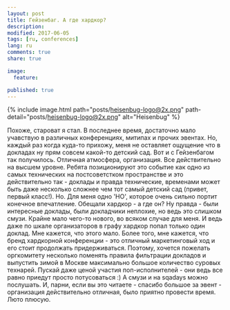 ```yaml
---
layout: post
title: Гейзенбаг. А где хардкор?
description:
modified: 2017-06-05
tags: [ru, conferences]
lang: ru
comments: true
share: true

image:
  feature:

published: true
---
```

{% include image.html path="posts/heisenbug-logo@2x.png" path-detail="posts/heisenbug-logo@2x.png" alt="Heisenbug" %}

Похоже, староват я стал. В последнее время, достаточно мало учавствую в различных конференциях, митипах и прочих эвентах. Но, каждый раз когда куда-то прихожу, меня не оставляет ощущение что в докладах ну прям совсем какой-то детский сад. Вот и с Гейзенбагом так получилось. Отличная атмосфера, организация. Все действительно на высшем уровне. Ребята позиционируют это событие как одно из самых технических на постсоветстком пространстве и это действительно так - доклады и правда технические, временами может быть даже несколько сложнее чем тот самый детский сад (привет, первый класс!). Но. Для меня одно 'НО', которое очень сильно портит конечное впечатление. Обещали хардкор - а где он? Ну правда - были интересные доклады, были докладчики неплохие, но ведь это слишком смузи. Крайне мало чего-то нового, во всяком случае для меня. И ведь даже по шкале организаторов в графу хардкор попал только один доклад. Мне кажется, что этого мало. Более того, мне кажется, что бренд хардкорной конференции - это отличный маркетинговый ход и его стоит продолжать придерживаться. Поэтому, хочется пожелать оргкомитету несколько поменять правила фильтрации докладов и выпустить зимой в Москве максимально большое количество суровых технарей. Пускай даже ценой участия поп-исполнителей - они ведь все равно приедут просто потусоваться :) А смузи и на sqadays можно послушать.
И, парни, если вы это читаете - спасибо большое за эвент - организация действительно отличная, было приятно провести время. Люто плюсую.
